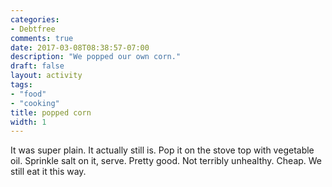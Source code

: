 ```yaml
---
categories:
- Debtfree
comments: true
date: 2017-03-08T08:38:57-07:00
description: "We popped our own corn."
draft: false
layout: activity
tags:
- "food"
- "cooking"
title: popped corn
width: 1
---
```


It was super plain.  It actually still is.  Pop it on the stove top with vegetable oil.  Sprinkle salt on it, serve.  Pretty good.  Not terribly unhealthy.  Cheap.  We still eat it this way.

